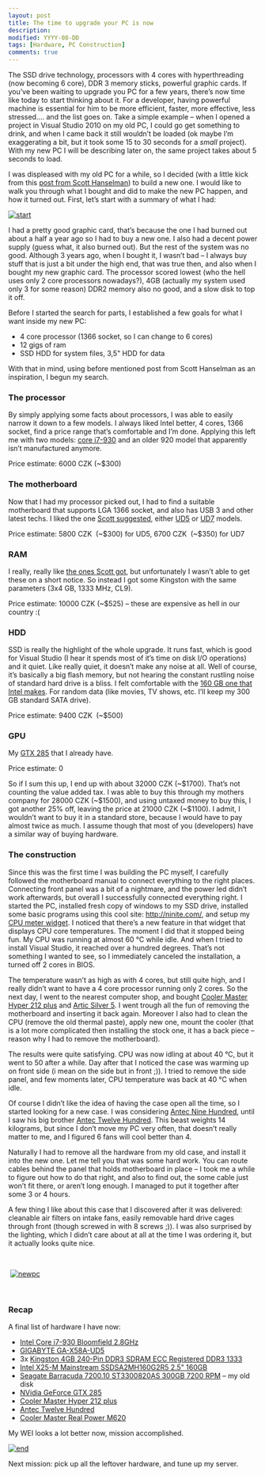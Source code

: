 ```yaml
---
layout: post
title: The time to upgrade your PC is now
description:
modified: YYYY-08-DD
tags: [Hardware, PC Construction]
comments: true
---
```

The SSD drive technology, processors with 4 cores with hyperthreading
(now becoming 6 core), DDR 3 memory sticks, powerful graphic cards. If
you’ve been waiting to upgrade you PC for a few years, there’s now time
like today to start thinking about it. For a developer, having powerful
machine is essential for him to be more efficient, faster, more
effective, less stressed…. and the list goes on. Take a simple example –
when I opened a project in Visual Studio 2010 on my old PC, I could go
get something to drink, and when I came back it still wouldn’t be loaded
(ok maybe I’m exaggerating a bit, but it took some 15 to 30 seconds for
a *small* project). With my new PC I will be describing later on, the
same project takes about 5 seconds to load.

I was displeased with my old PC for a while, so I decided (with a little
kick from this [post from Scott
Hanselman](http://www.hanselman.com/blog/UltimateDeveloperPC20Part3UPDATEOnBuildingAWEI79AndRFCForBuildingAGOMGodsOwnMachine.aspx))
to build a new one. I would like to walk you through what I bought and
did to make the new PC happen, and how it turned out. First, let’s start
with a summary of what I had:

[![start]({{site.url}}/images/www_necronet_org/WindowsLiveWriter/ThetimetoupgradeyouPCisnow_18CE/start_thumb.png "start")]({{site.url}}/images/www_necronet_org/WindowsLiveWriter/ThetimetoupgradeyouPCisnow_18CE/start_2.png)

I had a pretty good graphic card, that’s because the one I had burned
out about a half a year ago so I had to buy a new one. I also had a
decent power supply (guess what, it also burned out). But the rest of
the system was no good. Although 3 years ago, when I bought it, I wasn’t
bad – I always buy stuff that is just a bit under the high end, that was
true then, and also when I bought my new graphic card. The processor
scored lowest (who the hell uses only 2 core processors nowadays?), 4GB
(actually my system used only 3 for some reason) DDR2 memory also no
good, and a slow disk to top it off.

Before I started the search for parts, I established a few goals for
what I want inside my new PC:

-   4 core processor (1366 socket, so I can change to 6 cores)
-   12 gigs of ram
-   SSD HDD for system files, 3,5" HDD for data

With that in mind, using before mentioned post from Scott Hanselman as
an inspiration, I begun my search.

### The processor

By simply applying some facts about processors, I was able to easily
narrow it down to a few models. I always liked Intel better, 4 cores,
1366 socket, find a price range that’s comfortable and I’m done.
Applying this left me with two models: [core
i7-930](http://www.newegg.com/Product/Product.aspx?Item=N82E16819115225&cm_re=core_i7-930-_-19-115-225-_-Product)
and an older 920 model that apparently isn’t manufactured anymore.

Price estimate: 6000 CZK (\~\$300)

### The motherboard

Now that I had my processor picked out, I had to find a suitable
motherboard that supports LGA 1366 socket, and also has USB 3 and other
latest techs. I liked the one [Scott
suggested](http://www.newegg.com/Product/Product.aspx?Item=N82E16813128446&cm_re=gigabyte_x58a-_-13-128-446-_-Product),
either
[UD5](http://www.newegg.com/Product/Product.aspx?Item=N82E16813128422&cm_re=gigabyte_x58a-_-13-128-422-_-Product)
or
[UD7](http://www.newegg.com/Product/Product.aspx?Item=N82E16813128413&cm_re=gigabyte_x58a-_-13-128-413-_-Product)
models.

Price estimate: 5800 CZK  (\~\$300) for UD5, 6700 CZK  (\~\$350) for UD7

### RAM

I really, really like [the ones Scott
got](http://www.newegg.com/Product/Product.aspx?Item=N82E16820227538&cm_re=ocz_reaper_ddr3_1333-_-20-227-538-_-Product),
but unfortunately I wasn’t able to get these on a short notice. So
instead I got some Kingston with the same parameters (3x4 GB, 1333 MHz,
CL9).

Price estimate: 10000 CZK (\~\$525) – these are expensive as hell in our
country :(

### HDD

SSD is really the highlight of the whole upgrade. It runs fast, which is
good for Visual Studio (I hear it spends most of it’s time on disk I/O
operations) and it quiet. Like really quiet, it doesn’t make any noise
at all. Well of course, it’s basically a big flash memory, but not
hearing the constant rustling noise of standard hard drive is a bliss. I
felt comfortable with the [160 GB one that Intel
makes](http://www.newegg.com/Product/Product.aspx?Item=N82E16820167024&cm_re=x25-m-_-20-167-024-_-Product).
For random data (like movies, TV shows, etc. I’ll keep my 300 GB
standard SATA drive).

Price estimate: 9400 CZK  (\~\$500)

### 

### GPU

My [GTX
285](http://www.newegg.com/Product/Product.aspx?Item=N82E16814125280&cm_re=gtx_285-_-14-125-280-_-Product)
that I already have.

Price estimate: 0

So if I sum this up, I end up with about 32000 CZK (\~\$1700). That’s
not counting the value added tax. I was able to buy this through my
mothers company for 28000 CZK (\~\$1500), and using untaxed money to buy
this, I got another 25% off, leaving the price at 21000 CZK (\~\$1100).
I admit, I wouldn’t want to buy it in a standard store, because I would
have to pay almost twice as much. I assume though that most of you
(developers) have a similar way of buying hardware.

### The construction

Since this was the first time I was building the PC myself, I carefully
followed the motherboard manual to connect everything to the right
places. Connecting front panel was a bit of a nightmare, and the power
led didn’t work afterwards, but overall I successfully connected
everything right. I started the PC, installed fresh copy of windows to
my SSD drive, installed some basic programs using this cool site:
<http://ninite.com/>, and setup my [CPU meter
widget](http://addgadget.com/all_cpu_meter/). I noticed that there’s a
new feature in that widget that displays CPU core temperatures. The
moment I did that it stopped being fun. My CPU was running at almost 60
°C while idle. And when I tried to install Visual Studio, it reached
over a hundred degrees. That’s not something I wanted to see, so I
immediately canceled the installation, a turned off 2 cores in BIOS.

The temperature wasn’t as high as with 4 cores, but still quite high,
and I really didn’t want to have a 4 core processor running only 2
cores. So the next day, I went to the nearest computer shop, and bought
[Cooler Master Hyper 212
plus](http://www.newegg.com/Product/Product.aspx?Item=N82E16835103065&Tpk=cooler%20master%20hyper%20212%20plus)
and [Artic Silver
5](http://www.newegg.com/Product/Product.aspx?Item=N82E16835100007&cm_re=artic_silver_5-_-35-100-007-_-Product).
I went trough all the fun of removing the motherboard and inserting it
back again. Moreover I also had to clean the CPU (remove the old thermal
paste), apply new one, mount the cooler (that is a lot more complicated
then installing the stock one, it has a back piece – reason why I had to
remove the motherboard).

The results were quite satisfying. CPU was now idling at about 40 °C,
but it went to 50 after a while. Day after that I noticed the case was
warming up on front side (i mean on the side but in front ;)). I tried
to remove the side panel, and few moments later, CPU temperature was
back at 40 °C when idle.

Of course I didn’t like the idea of having the case open all the time,
so I started looking for a new case. I was considering [Antec Nine
Hundred](http://www.newegg.com/Product/Product.aspx?Item=N82E16811129021),
until I saw his big brother [Antec Twelve
Hundred](http://www.newegg.com/Product/Product.aspx?Item=N82E16811129043).
This beast weights 14 kilograms, but since I don’t move my PC very
often, that doesn’t really matter to me, and I figured 6 fans will cool
better than 4.

Naturally I had to remove all the hardware from my old case, and install
it into the new one. Let me tell you that was some hard work. You can
route cables behind the panel that holds motherboard in place – I took
me a while to figure out how to do that right, and also to find out, the
some cable just won’t fit there, or aren’t long enough. I managed to put
it together after some 3 or 4 hours.

A few thing I like about this case that I discovered after it was
delivered: cleanable air filters on intake fans, easily removable hard
drive cages through front (though screwed in with 8 screws ;)). I was
also surprised by the lighting, which I didn’t care about at all at the
time I was ordering it, but it actually looks quite nice.

 

 [![newpc]({{site.url}}/images/www_necronet_org/WindowsLiveWriter/ThetimetoupgradeyouPCisnow_18CE/newpc_thumb.jpg "newpc")]({{site.url}}/images/www_necronet_org/WindowsLiveWriter/ThetimetoupgradeyouPCisnow_18CE/newpc_2.jpg)

 

### Recap

A final list of hardware I have now:

-   [Intel Core i7-930 Bloomfield
    2.8GHz](http://www.newegg.com/Product/Product.aspx?Item=N82E16819115225)
-   [GIGABYTE
    GA-X58A-UD5](http://www.newegg.com/Product/Product.aspx?Item=N82E16813128422)
-   3x [Kingston 4GB 240-Pin DDR3 SDRAM ECC Registered DDR3
    1333](http://www.newegg.com/Product/Product.aspx?Item=N82E16820139141)
-   [Intel X25-M Mainstream SSDSA2MH160G2R5 2.5"
    160GB](http://www.newegg.com/Product/Product.aspx?Item=N82E16820167024)
-   [Seagate Barracuda 7200.10 ST3300820AS 300GB 7200
    RPM](http://www.newegg.com/Product/Product.aspx?Item=N82E16822148602)
    – my old disk
-   [NVidia GeForce GTX
    285](http://www.newegg.com/Product/Product.aspx?Item=N82E16814125280)
-   [Cooler Master Hyper 212
    plus](http://www.newegg.com/Product/Product.aspx?Item=N82E16835103065&Tpk=cooler%20master%20hyper%20212%20plus)
-   [Antec Twelve
    Hundred](http://www.newegg.com/Product/Product.aspx?Item=N82E16811129043)
-   [Cooler Master Real Power
    M620](http://www.coolermaster.com/product.php?product_id=2573)

My WEI looks a lot better now, mission accomplished.

[![end]({{site.url}}/images/www_necronet_org/WindowsLiveWriter/ThetimetoupgradeyouPCisnow_18CE/end_thumb.png "end")]({{site.url}}/images/www_necronet_org/WindowsLiveWriter/ThetimetoupgradeyouPCisnow_18CE/end_2.png) 

Next mission: pick up all the leftover hardware, and tune up my server.
